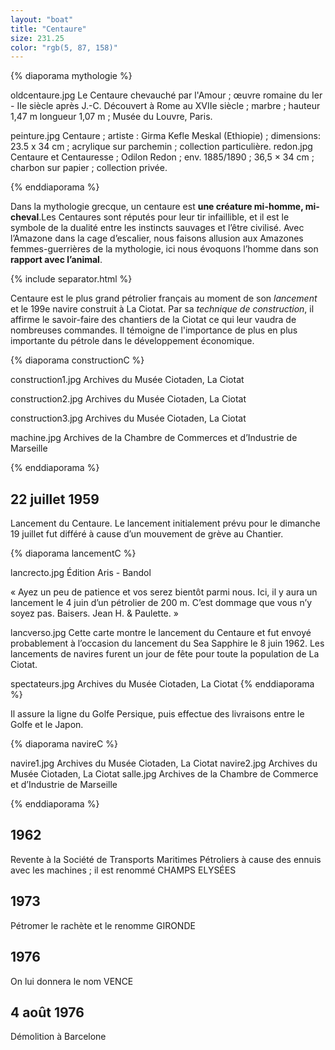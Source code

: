 ```yaml
---
layout: "boat"
title: "Centaure"
size: 231.25
color: "rgb(5, 87, 158)"
---
```


{% diaporama mythologie %}

oldcentaure.jpg
Le Centaure chevauché par l'Amour ; œuvre romaine du Ier - IIe siècle après J.-C.
Découvert à Rome au XVIIe siècle ; marbre ;  hauteur 1,47 m longueur 1,07 m ; Musée du Louvre, Paris.

peinture.jpg
Centaure ; artiste : Girma Kefle Meskal (Ethiopie) ; dimensions: 23.5 x 34 cm ; acrylique sur parchemin ; collection particulière.
redon.jpg
Centaure et Centauresse ; Odilon Redon ; env. 1885/1890 ; 36,5 × 34 cm ; charbon sur papier ; collection privée.

{% enddiaporama %}

Dans la mythologie grecque, un centaure est **une créature mi-homme, mi-cheval**.Les Centaures sont réputés pour leur tir infaillible, et il est le symbole de la dualité entre les instincts sauvages et l’être civilisé.
Avec l’Amazone dans la cage d’escalier, nous faisons allusion aux Amazones femmes-guerrières de la mythologie, ici nous évoquons l’homme dans son **rapport avec l’animal**.

{% include separator.html %}

Centaure est le plus grand pétrolier français au moment de son _lancement_ et le 199e navire construit à La Ciotat.
Par sa _technique de construction_, il affirme le savoir-faire des chantiers de la Ciotat ce qui leur vaudra de nombreuses commandes. Il témoigne de l'importance de plus en plus importante du pétrole dans le développement économique.

{% diaporama constructionC %}

construction1.jpg
Archives du Musée Ciotaden, La Ciotat

construction2.jpg
Archives du Musée Ciotaden, La Ciotat

construction3.jpg
Archives du Musée Ciotaden, La Ciotat

machine.jpg
Archives de la Chambre de Commerces et d’Industrie de Marseille

{% enddiaporama %}

22 juillet 1959
------------

Lancement du Centaure.
Le lancement initialement prévu pour le dimanche 19 juillet fut différé à cause d’un mouvement de grève au Chantier.

{% diaporama lancementC %}

lancrecto.jpg
Édition Aris - Bandol


«  Ayez un peu de  patience et vos serez bientôt parmi nous.  Ici, il y aura un lancement le 4 juin d’un pétrolier de 200 m. C’est dommage que vous n’y soyez pas. Baisers. Jean H. & Paulette. »

lancverso.jpg
Cette carte montre le lancement du Centaure et fut envoyé probablement à l’occasion du lancement du Sea Sapphire le 8 juin 1962.
Les lancements de navires furent un jour de fête pour toute la population de La Ciotat.

spectateurs.jpg
Archives du Musée Ciotaden, La Ciotat
{% enddiaporama %}

Il assure la ligne du Golfe Persique, puis effectue des livraisons entre le Golfe et le Japon.

{% diaporama navireC %}

navire1.jpg
Archives du Musée Ciotaden, La Ciotat
navire2.jpg
Archives du Musée Ciotaden, La Ciotat
salle.jpg
Archives de la Chambre de Commerce et d’Industrie de Marseille

{% enddiaporama %}

1962
-----
Revente à la Société de Transports Maritimes Pétroliers à cause des ennuis avec les machines ; il est renommé CHAMPS ELYSÉES


1973
-----

Pétromer le rachète et le renomme GIRONDE


1976
-----

On lui donnera le nom VENCE

4 août 1976
---------------

Démolition à Barcelone

